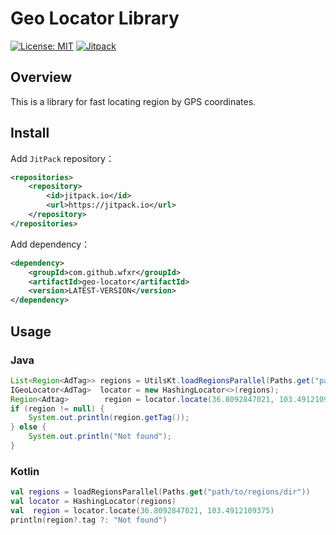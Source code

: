 # Geo Locator Library

[![License: MIT](https://img.shields.io/badge/License-MIT-yellow.svg)](https://opensource.org/licenses/MIT)
[![Jitpack](https://jitpack.io/v/wfxr/geo-locator.svg)](https://jitpack.io/#wfxr/geo-locator)

## Overview

This is a library for fast locating region by GPS coordinates.

## Install

Add `JitPack` repository：
```xml
<repositories>
    <repository>
        <id>jitpack.io</id>
        <url>https://jitpack.io</url>
    </repository>
</repositories>
```
Add dependency：
```xml
<dependency>
    <groupId>com.github.wfxr</groupId>
    <artifactId>geo-locator</artifactId>
    <version>LATEST-VERSION</version>
</dependency>
```

## Usage

### Java
``` java
List<Region<AdTag>> regions = UtilsKt.loadRegionsParallel(Paths.get("path/to/regions/dir"));
IGeoLocator<AdTag>  locator = new HashingLocator<>(regions);
Region<Adtag>        region = locator.locate(36.8092847021, 103.4912109375);
if (region != null) {
    System.out.println(region.getTag());
} else {
    System.out.println("Not found");
}
```

### Kotlin
``` kotlin
val regions = loadRegionsParallel(Paths.get("path/to/regions/dir"))
val locator = HashingLocator(regions)
val  region = locator.locate(36.8092847021, 103.4912109375)
println(region?.tag ?: "Not found")
```
